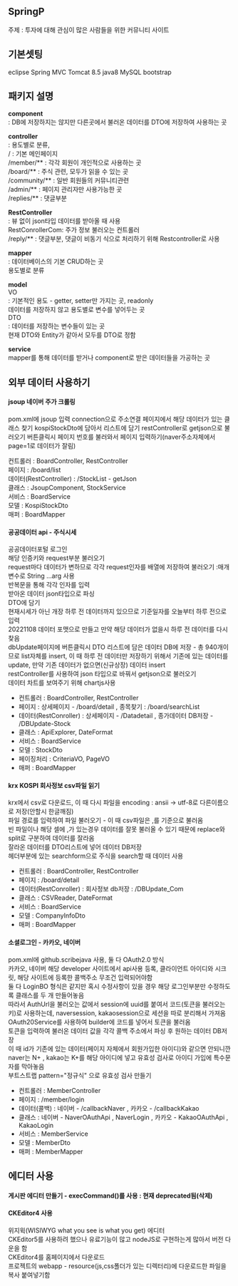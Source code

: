## SpringP
주제 : 
투자에 대해 관심이 많은 사람들을 위한 커뮤니티 사이트
  




## 기본셋팅  

eclipse 
Spring MVC 
Tomcat 8.5
java8
MySQL
bootstrap
  
## 패키지 설명

**component**     
: DB에 저장하지는 않지만 다른곳에서 불러온 데이터를 DTO에 저장하여 사용하는 곳


**controller**     
: 용도별로 분류,     
  / : 기본 메인페이지    
  /member/** : 각각 회원이 개인적으로 사용하는 곳    
  /board/** : 주식 관련, 모두가 읽을 수 있는 곳    
  /community/** : 일반 회원들의 커뮤니티관련    
  /admin/** : 페이지 관리자만 사용가능한 곳    
  /replies/** : 댓글부분    
    
**RestController**    
: 뷰 없이 json타입 데이터를 받아올 때 사용   
    RestConrollerCom: 주가 정보 불러오는 컨트롤러   
  /reply/** : 댓글부분, 댓글이 비동기 식으로 처리하기 위해 Restcontroller로 사용

    
**mapper**     
: 데이터베이스의 기본 CRUD하는 곳   
용도별로 분류   


**model**   
VO     
: 기본적인 용도 - getter, setter만 가지는 곳, readonly   
데이터를 저장하지 않고 용도별로 변수를 넣어두는 곳    
DTO     
: 데이터를 저장하는 변수들이 있는 곳   
현재 DTO와 Entity가 같아서 모두를 DTO로 정함   


**service**   
mapper를 통해 데이터를 받거나 component로 받은 데이터들을 가공하는 곳    


  


##  외부 데이터 사용하기

#### jsoup 네이버 주가 크롤링
pom.xml에 jsoup 입력
connection으로 주소연결
페이지에서 해당 데이터가 있는 클래스 찾기
kospiStockDto에 담아서 리스트에 담기
restController로 getjson으로 불러오기
버튼클릭시 페이지 번호를 불러와서 페이지 입력하기(naver주소자체에서 page=1로 데이터가 잘림)

컨트롤러 : BoardController, RestController    
페이지 : /board/list   
데이터(RestController) : /StockList - getJson    
클래스 : JsoupComponent, StockService    
서비스 : BoardService    
모델 : KospiStockDto    
매퍼 : BoardMapper          
            
  


#### 공공데이터 api - 주식시세
공공데이터포털 로그인   
해당 인증키와 request부분 불러오기         
request마다 데이터가 변하므로 각각 request인자를 배열에 저장하여 불러오기 :매개변수로 String ...arg 사용      
반복문을 통해 각각 인자를 입력   
받아온 데이터 json타입으로 파싱   
DTO에 담기   
현재시세가 아닌 개장 하루 전 데이터까지 있으므로 기준일자를 오늘부터 하루 전으로 입력    
20221108 데이터 포맷으로 만들고 만약 해당 데이터가 없을시 하루 전 데이터를 다시 찾음        
dbUpdate페이지에 버튼클릭시 DTO 리스트에 담은 데이터 DB에 저장 - 총 940개이므로 list자체를 insert, 이 때 하루 전 데이터만 저장하기 위해서 기존에 있는 데이터를 update, 만약 기존 데이터가 없으면(신규상장) 데이터 insert    
restController를 사용하여 json 타입으로 바꿔서 getjson으로 불러오기   
데이터 차트를 보여주기 위해 chartjs사용   

- 컨트롤러 : BoardController, RestController    
- 페이지 : 상세페이지 - /board/detail , 종목찾기 : /board/searchList
- 데이터(RestConroller) : 상세페이지 - /Datadetail , 종가데이터 DB저장 - /DBUpdate-Stock    
- 클래스 : ApiExplorer, DateFormat   
- 서비스 : BoardService    
- 모델 : StockDto   
- 페이징처리 : CriteriaVO, PageVO    
- 매퍼 : BoardMapper    
  


#### krx KOSPI 회사정보 csv파일 읽기
 krx에서 csv로 다운로드, 이 때 다시 파일을 encoding : ansii -> utf-8로 다른이름으로 저장(안할시 한글깨짐)   
 파일 경로를 입력하여 파일 불러오기 - 이 때 csv파일은 ,를 기준으로 불러옴   
 빈 파일이나 해당 셀에 ,가 있는경우 데이터를 잘못 불러올 수 있기 때문에 replace와 split로 구분하여 데이터를 잘라옴    
 잘라온 데이터를 DTO리스트에 넣어 데이터 DB저장   
헤더부분에 있는 searchform으로 주식을 search할 때 데이터 사용    

- 컨트롤러 : BoardController, RestController    
- 페이지 : /board/detail   
- 데이터(RestConroller) : 회사정보 db저장 : /DBUpdate_Com     
- 클래스 : CSVReader, DateFormat   
- 서비스 : BoardService    
- 모델 : CompanyInfoDto   
- 매퍼 : BoardMapper    


#### 소셜로그인 - 카카오, 네이버
pom.xml에 github.scribejava 사용, 둘 다 OAuth2.0 방식  
카카오, 네이버 해당 developer 사이트에서 api사용 등록, 클라이언트 아이디와 시크릿, 해당 사이트에 등록한 콜백주소 무조건 입력되어야함   
둘 다 LoginBO 형식은 같지만 혹시 수정사항이 있을 경우 해당 로그인부분만 수정하도록 클래스를 두 개 만들어놓음   
따라서 AuthUrl을 불러오는 값에서 session에 uuid를 붙여서 코드(토큰을 불러오는 키)로 사용하는데, naversession, kakaosession으로 세션을 따로 분리해서 가져옴    
OAuth20Service를 사용하여 builder에 코드를 넣어서 토큰을 불러옴   
토큰을 입력하여 불러온 데이터 값을 각각 콜백 주소에서 파싱 후 원하는 데이터 DB저장    
이 때 id가 기존에 있는 데이터(페이지 자체에서 회원가입한 아이디)와 같으면 안되니깐 naver는 N+ , kakao는 K+를 해당 아이디에 넣고 유효성 검사로 아이디 가입에 특수문자를 막아놓음   
부트스트랩 pattern="정규식" 으로 유효성 검사 만들기   

- 컨트롤러 : MemberController
- 페이지 : /member/login
- 데이터(콜백) : 네이버 - /callbackNaver   ,   카카오 - /callbackKakao 
- 클래스 : 네이버 - NaverOAuthApi , NaverLogin    , 카카오 - KakaoOAuthApi , KakaoLogin      
- 서비스 : MemberService
- 모델 : MemberDto
- 매퍼 : MemberMapper
  


## 에디터 사용     
#### 게시판 에디터 만들기 - execCommand()를 사용 : 현재 deprecated됨(삭제)   
    

#### CKEditor4 사용		  
위지윅(WISIWYG what you see is what you get) 에디터		       
CKEditor5를 사용하려 했으나 유료기능이 많고 nodeJS로 구현하는게 많아서 버전 다운을 함		         
CKEditor4를 홈페이지에서 다운로드		         
프로젝트의 webapp - resource(js,css폴더가 있는 디렉터리)에 다운로드한 파일을 복사 붙여넣기함		          
<script>를 사용하여 src= "../resources/ckeditor/ckeditor.js" 로 jsp와 js파일을 연결		    
		   <div id=editor contenteditable="true">		  
로 에디터를 적용할 태그를 만듬		          
새로 javascript파일을 연결하여 CKEDITOR.replace("적용할 태그 아이디")를 작성 ,		                
이 때 적용할 id 앞에 #를 붙이지 않음		          
CKEDITOR.replace("태그아이디",{이미지 업로드 - filebrowserUploadUrl:"업로드를 구현할 컨트롤러 주소"})입력		         
서버에 전송하기 전 컨트롤러(before)와 서버에 전송한 후 보여지는 컨트롤러(after) 두개를 구분하여 생성		          
before에 multipart를 사용하여 after에 보내질 경로를 작성하고 해당 이미지 파일을 지정한 경로에 전송하여 저장,		          
printwriter를 사용하여 ckedior자체 함수에 주소를 전송, after에 받은 주소를 가공하여 뷰에 보여줌		           
(주의 : 날짜폴더 경로를 after에 보내주려고 했으나 error발생 - ckeditor함수에 경로를 의미하는 "\\" 문자를 인코딩할 수 없음,		        
따라서 \\ 대신에 다른 특수문자를 대체하여 보낸후 after에 다시 \\로 바꿔줌)		        
form으로 db에 저장할 때 에디터에 쓴 내용은 input hidden에 value값으로 따로 보내줌		         
이때 해당 에디터 데이터는 CKEDITOR.instances.editor.getData(); 로 가져올 수 있음		            
		      
    








